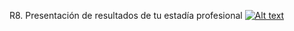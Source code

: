 
R8. Presentación de resultados de tu estadía profesional
[![Alt text](https://img.youtube.com/vi/timbW-EQu5U/0.jpg)](https://www.youtube.com/watch?v=timbW-EQu5U)
